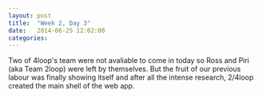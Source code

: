 ```yaml
---
layout: post
title:  "Week 2, Day 3"
date:   2014-06-25 12:02:00
categories:
---
```


Two of 4loop's team were not avaliable to come in today so Ross and Piri (aka Team 2loop) were left by themselves. But the fruit of our previous labour was finally showing itself and after all the intense research, 2/4loop created the main shell of the web app.